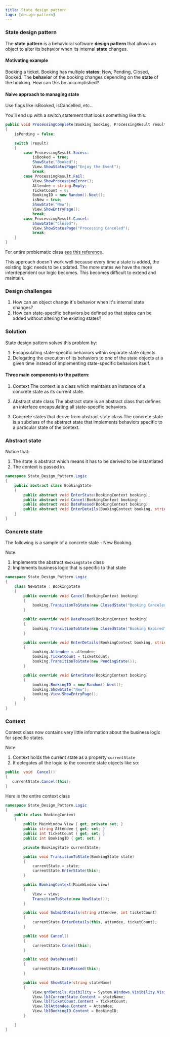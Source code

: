 ```yaml
---
title: State design pattern
tags: [design-pattern]
---
```

### State design pattern

The **state pattern** is a behavioral software **design pattern** that allows an object to alter its behavior when its internal **state** changes.

#### Motivating example
Booking a ticket.   Booking has multiple **states**: New, Pending, Closed, Booked. The **behavior** of the booking changes depending on the **state** of the booking. How can this be accomplished?

#### Naive approach to managing state
Use flags like isBooked, isCancelled, etc...

You'll end up with a switch statement that looks something like this:

```csharp
public void ProcessingComplete(Booking booking, ProcessingResult result)
{
	isPending = false;  

	switch (result)
	{
		case ProcessingResult.Sucess:
			isBooked = true;
			ShowState("Booked");
			View.ShowStatusPage("Enjoy the Event");
			break;
		case ProcessingResult.Fail:
			View.ShowProcessingError();
			Attendee = string.Empty;
			TicketCount = 0;
			BookingID = new Random().Next();
			isNew = true;
			ShowState("New");
			View.ShowEntryPage();
			break;
		case ProcessingResult.Cancel:
			ShowState("Closed");
			View.ShowStatusPage("Processing Canceled");
			break;
	}
}
```
For entire problematic class [see this reference](https://github.com/dev-e-loper/blog/blob/b50b18bc23f3a52ca394d4d618ded3cf7ea392e9/src/design-patterns/state/Booking.cs).

This approach doesn't work well because every time a state is added, the existing logic needs to be updated. The more states we have the more interdependent our logic becomes. This becomes difficult to extend and maintain.


### Design challenges
1. How can an object change it's behavior when it's internal state changes?
2. How can state-specific behaviors be defined so that states can be added without altering the existing states?

### Solution
State design pattern solves this problem by:
1. Encapsulating state-specific behaviors within separate state objects. 
2. Delegating the execution of its behaviors to one of the state objects at a given time instead of implementing state-specific behaviors itself. 

#### Three main components to the pattern:
1. Context
The context is a class which maintains an instance of a concrete state as its current state.

2. Abstract state class
 The abstract state is an abstract class that defines an interface encapsulating all state-specific behaviors. 
 
3. Concrete states that derive from abstract state class
The concrete state is a subclass of the abstract state that implements behaviors specific to a particular state of the context. 

### Abstract state

Notice that: 
1. The state is abstract which means it has to be derived to be instantiated
2. The context is passed in.
```csharp
namespace State_Design_Pattern.Logic
{
    public abstract class BookingState
    {
        public abstract void EnterState(BookingContext booking);
        public abstract void Cancel(BookingContext booking);
        public abstract void DatePassed(BookingContext booking);
        public abstract void EnterDetails(BookingContext booking, string attendee, int ticketCount);
    }
}
```

### Concrete state

The following is a sample of a concrete state - New Booking. 

Note: 
1. Implements the abstract `BookingState` class
2. Implements business logic that is specific to that state
```csharp
namespace State_Design_Pattern.Logic
{
    class NewState : BookingState
    {
        public override void Cancel(BookingContext booking)
        {
            booking.TransitionToState(new ClosedState("Booking Canceled"));
        }

        public override void DatePassed(BookingContext booking)
        {
            booking.TransitionToState(new ClosedState("Booking Expired"));
        }

        public override void EnterDetails(BookingContext booking, string attendee, int ticketCount)
        {
            booking.Attendee = attendee;
            booking.TicketCount = ticketCount;
            booking.TransitionToState(new PendingState());
        }

        public override void EnterState(BookingContext booking)
        {
            booking.BookingID = new Random().Next();
            booking.ShowState("New");
            booking.View.ShowEntryPage();
        }
    }
}
```

### Context

Context class now contains very little information about the business logic for specific states.

Note: 
1. Context holds the current state as a property `currentState`
2. It delegates all the logic to the concrete state objects like so:
```csharp
public  void  Cancel()  
{ 
   currentState.Cancel(this);  
}
```
Here is the entire context class
```csharp
namespace State_Design_Pattern.Logic
{
    public class BookingContext
    {
        public MainWindow View { get; private set; }
        public string Attendee { get; set; }
        public int TicketCount { get; set; }
        public int BookingID { get; set; }

        private BookingState currentState;

        public void TransitionToState(BookingState state)
        {
            currentState = state;
            currentState.EnterState(this);
        }

        public BookingContext(MainWindow view)
        {
            View = view;
            TransitionToState(new NewState());
        }

        public void SubmitDetails(string attendee, int ticketCount)
        {
            currentState.EnterDetails(this, attendee, ticketCount);
        }

        public void Cancel()
        {
            currentState.Cancel(this);
        }

        public void DatePassed()
        {
            currentState.DatePassed(this);
        }

        public void ShowState(string stateName)
        {
            View.grdDetails.Visibility = System.Windows.Visibility.Visible;
            View.lblCurrentState.Content = stateName;
            View.lblTicketCount.Content = TicketCount;
            View.lblAttendee.Content = Attendee;
            View.lblBookingID.Content = BookingID;
        }

    }
}
```
